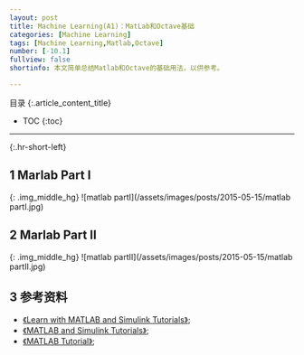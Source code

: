 ```yaml
---
layout: post
title: Machine Learning(A1)：MatLab和Octave基础
categories: [Machine Learning]
tags: [Machine Learning,Matlab,Octave]
number: [-10.1]
fullview: false
shortinfo: 本文简单总结Matlab和Octave的基础用法，以供参考。

---
```

目录
{:.article_content_title}


* TOC
{:toc}

---
{:.hr-short-left}

## 1 Marlab Part I ##

{: .img_middle_hg}
![matlab partI](/assets/images/posts/2015-05-15/matlab partI.jpg)

## 2 Marlab Part II ##

{: .img_middle_hg}
![matlab partII](/assets/images/posts/2015-05-15/matlab partII.jpg)


## 3 参考资料 ##
- [《Learn with MATLAB and Simulink Tutorials》](http://www.mathworks.com/support/learn-with-matlab-tutorials.html);
- [《MATLAB and Simulink Tutorials》](http://www.mathworks.com/academia/student_center/tutorials/);
- [《MATLAB Tutorial》](http://www.tutorialspoint.com/matlab/);





